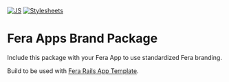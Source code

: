 [![JS](https://github.com/feracommerce/fera-apps-brand/actions/workflows/js.yml/badge.svg)](https://github.com/feracommerce/fera-apps-brand/actions/workflows/js.yml)
[![Stylesheets](https://github.com/feracommerce/fera-apps-brand/actions/workflows/stylesheets.yml/badge.svg)](https://github.com/feracommerce/fera-apps-brand/actions/workflows/stylesheets.yml)

# Fera Apps Brand Package
Include this package with your Fera App to use standardized Fera branding.

Build to be used with [Fera Rails App Template](https://github.com/feracommerce/fera-app-template).
